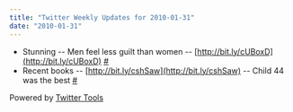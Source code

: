 ```yaml
---
title: "Twitter Weekly Updates for 2010-01-31"
date: "2010-01-31"
---
```


- Stunning -- Men feel less guilt than women -- [http://bit.ly/cUBoxD](http://bit.ly/cUBoxD) [#](http://twitter.com/jhludwig/statuses/8245725251)
- Recent books -- [http://bit.ly/cshSaw](http://bit.ly/cshSaw) -- Child 44 was the best [#](http://twitter.com/jhludwig/statuses/8350676950)

Powered by [Twitter Tools](http://alexking.org/projects/wordpress)
